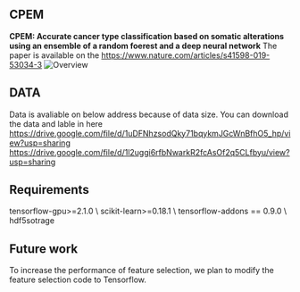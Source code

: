 ## CPEM
**CPEM: Accurate cancer type classification based on somatic alterations using an ensemble of a random foerest and a deep neural network**
The paper is available on the https://www.nature.com/articles/s41598-019-53034-3
![Overview](https://github.com/leekanggeun/CPEM/edit/master/overview.PNG?raw=true)

## DATA
Data is avaliable on below address because of data size.
You can download the data and lable in here 
https://drive.google.com/file/d/1uDFNhzsodQky71bqykmJGcWnBfhO5_hp/view?usp=sharing
https://drive.google.com/file/d/1l2uggi6rfbNwarkR2fcAsOf2q5CLfbyu/view?usp=sharing

##

## Requirements
tensorflow-gpu>=2.1.0 \\
scikit-learn>=0.18.1 \\ 
tensorflow-addons == 0.9.0 \\
hdf5sotrage

## Future work
To increase the performance of feature selection, we plan to modify the feature selection code to Tensorflow.

